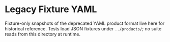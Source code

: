 # Legacy Fixture YAML

Fixture-only snapshots of the deprecated YAML product format live here for historical reference. Tests load JSON fixtures under `../products/`; no suite reads from this directory at runtime.
